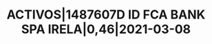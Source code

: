 ---
layout: asset
title: ACTIVOS|1487607D ID FCA BANK SPA IRELA|0,46|2021-03-08
isin: XS2189260370
---